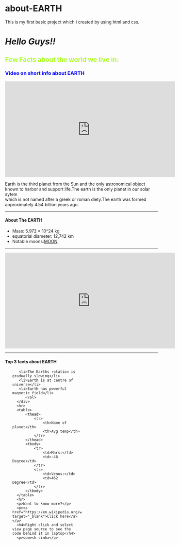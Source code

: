# about-EARTH
This is my first basic project which i created by using html and css.

<html>
 <head>
   <title>SOMESH SINHA (FP)</title>
   <style>
      #go{

        background-color: chartreuse;
        width: 50%;
      }


   </style>
 </head>
 <body>
   <h1><i>Hello Guys!!</i></h1>
   <h2 style="color: greenyellow ;">Few Facts about the world we live in:</h2>
   <h3 style="color: blue;">Video on short info  about EARTH</h3>
   <iframe width="560" height="315" src="https://www.youtube.com/embed/JGXi_9A__Vc" title="YouTube video player" frameborder="0" allow="accelerometer; autoplay; clipboard-write; encrypted-media; gyroscope; picture-in-picture" allowfullscreen></iframe>
    <p>Earth is the third planet from the Sun and the only astronomical object known to harbor and support life.The earth is the only planet in our solar sytem<br> which is not named after a greek or roman diety.The earth was formed approximately 4.54 billion years ago. </p>
    <hr> 
    <h4>About The EARTH</h4>
    <ul>
        <li>Mass: 5.972 × 10^24 kg</li>
        <li>equatorial diameter: 12,742 km</li>
        <li>Notable moons:<a href="https://en.wikipedia.org/wiki/Moon">MOON</a></li>
    </ul>
    <hr>
    <iframe width="560" height="315" src="https://www.youtube.com/embed/pENq1ml2haA" title="YouTube video player" frameborder="0" allow="accelerometer; autoplay; clipboard-write; encrypted-media; gyroscope; picture-in-picture" allowfullscreen></iframe>
    <hr>
    <h4>Top 3 facts about EARTH</h4>
      <div id="go">
      <ol type="1">
         
       <li>The Earths rotation is gradually slowing</li> 
       <li>Earth is at centre of universe</li>
       <li>Earth has powerful magnetic field</li> 
          </ol>
      </div>
      <hr>
      <table>
          <thead>
              <tr>
                  <th>Name of planet</th>
                  <th>Avg temp</th>
              </tr>
          </thead>
          <tbody>
              <tr>
                  <td>Mars:</td>
                  <td>-46 Degree</td>
              </tr>
              <tr>
                  <td>Venus:</td>
                  <td>462 Degree</td>
              </tr>
          </tbody>
      </table>
      <hr>
      <p>Want to know more?</p>
      <p><a href="https://en.wikipedia.org/wiki/Earth" target="_blank">Click here</a></p>
      <h4>Right click and select view page source to see the code behind it in laptop</h4>
      <p>somesh sinha</p>


</body>



</html>
